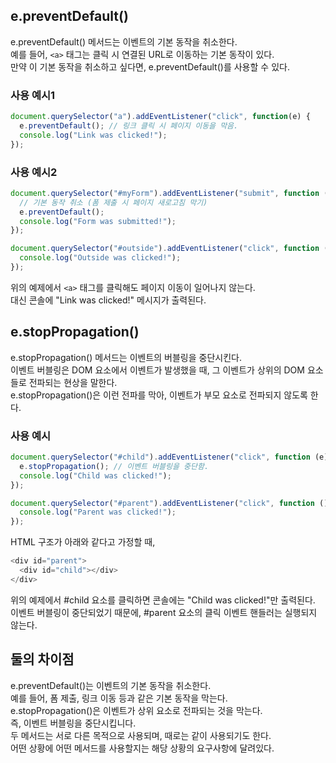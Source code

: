## e.preventDefault()

e.preventDefault() 메서드는 이벤트의 기본 동작을 취소한다.<br>
예를 들어, `<a>` 태그는 클릭 시 연결된 URL로 이동하는 기본 동작이 있다. <br>
만약 이 기본 동작을 취소하고 싶다면, e.preventDefault()를 사용할 수 있다.

### 사용 예시1

```Javascript
document.querySelector("a").addEventListener("click", function(e) {
  e.preventDefault(); // 링크 클릭 시 페이지 이동을 막음.
  console.log("Link was clicked!");
});
```

### 사용 예시2

```javascript
document.querySelector("#myForm").addEventListener("submit", function (e) {
  // 기본 동작 취소 (폼 제출 시 페이지 새로고침 막기)
  e.preventDefault();
  console.log("Form was submitted!");
});

document.querySelector("#outside").addEventListener("click", function () {
  console.log("Outside was clicked!");
});
```

위의 예제에서 `<a>` 태그를 클릭해도 페이지 이동이 일어나지 않는다.<br>
대신 콘솔에 "Link was clicked!" 메시지가 출력된다.

## e.stopPropagation()

e.stopPropagation() 메서드는 이벤트의 버블링을 중단시킨다.<br>
이벤트 버블링은 DOM 요소에서 이벤트가 발생했을 때, 그 이벤트가 상위의 DOM 요소들로 전파되는 현상을 말한다.<br>
e.stopPropagation()은 이런 전파를 막아, 이벤트가 부모 요소로 전파되지 않도록 한다.

### 사용 예시

```javascript
document.querySelector("#child").addEventListener("click", function (e) {
  e.stopPropagation(); // 이벤트 버블링을 중단함.
  console.log("Child was clicked!");
});

document.querySelector("#parent").addEventListener("click", function () {
  console.log("Parent was clicked!");
});
```

HTML 구조가 아래와 같다고 가정할 때,<br>

```javascript
<div id="parent">
  <div id="child"></div>
</div>
```

위의 예제에서 #child 요소를 클릭하면 콘솔에는 "Child was clicked!"만 출력된다.<br>
이벤트 버블링이 중단되었기 때문에, #parent 요소의 클릭 이벤트 핸들러는 실행되지 않는다.

## 둘의 차이점

e.preventDefault()는 이벤트의 기본 동작을 취소한다.<br>
예를 들어, 폼 제출, 링크 이동 등과 같은 기본 동작을 막는다.<br>
e.stopPropagation()은 이벤트가 상위 요소로 전파되는 것을 막는다.<br>
즉, 이벤트 버블링을 중단시킵니다.<br>
두 메서드는 서로 다른 목적으로 사용되며, 때로는 같이 사용되기도 한다.<br>
어떤 상황에 어떤 메서드를 사용할지는 해당 상황의 요구사항에 달려있다.
